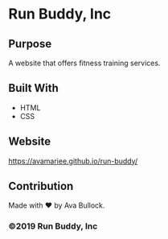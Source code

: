 # Run Buddy, Inc

## Purpose
A website that offers fitness training services.

## Built With
* HTML
* CSS

## Website
https://avamariee.github.io/run-buddy/

## Contribution
Made with ❤️ by Ava Bullock.

### ©️2019 Run Buddy, Inc 
